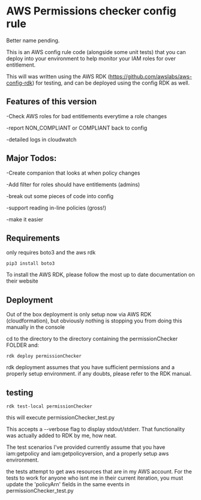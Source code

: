 # AWS Permissions checker config rule

Better name pending.

This is an AWS config rule code (alongside some unit tests) that you can deploy into your environment to help monitor your IAM roles for over entitlement.

This will was written using the AWS RDK (https://github.com/awslabs/aws-config-rdk) for testing, and can be deployed using the config RDK as well.

## Features of this version

-Check AWS roles for bad entitlements everytime a role changes

-report NON_COMPLIANT or COMPLIANT back to config

-detailed logs in cloudwatch

## Major Todos:

-Create companion that looks at when policy changes

-Add filter for roles should have entitlements (admins)

-break out some pieces of code into config

-support reading in-line policies (gross!)

-make it easier 

## Requirements

only requires boto3 and the aws rdk

```
pip3 install boto3
```

To install the AWS RDK, please follow the most up to date documentation on their website


## Deployment

Out of the box deployment is only setup now via AWS RDK (cloudformation), but obviously nothing is stopping you from doing this manually in the console

cd to the directory to the directory containing the permissionChecker FOLDER and:

```
rdk deploy permissionChecker
```

rdk deployment assumes that you have sufficient permissions and a properly setup environment. if any doubts, please refer to the RDK manual.

## testing

```
rdk test-local permissionChecker
```

this will execute permissionChecker_test.py 

This accepts a --verbose flag to display stdout/stderr. That functionality was actually added to RDK by me, how neat.

The test scenarios I've provided currently assume that you have iam:getpolicy and iam:getpolicyversion, and a properly setup aws environment.

the tests attempt to get aws resources that are in my AWS account. For the tests to work for anyone who isnt me in their current iteration, you must update the 'policyArn' fields in the same events in permissionChecker_test.py



